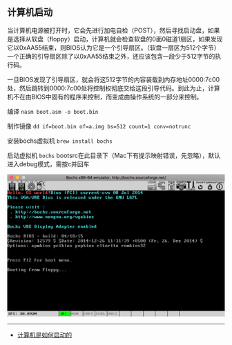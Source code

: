 ## 计算机启动

当计算机电源被打开时，它会先进行加电自检（POST），然后寻找启动盘，如果是选择从软盘（floppy）启动，计算机就会检查软盘的0面0磁道1扇区，如果发现它以0xAA55结束，则BIOS认为它是一个引导扇区。（软盘一扇区为512个字节）一个正确的引导扇区除了以0xAA55结束之外，还应该包含一段少于512字节的执行码。

一旦BIOS发现了引导扇区，就会将这512字节的内容装载到内存地址0000:7c00处，然后跳转到0000:7c00处将控制权彻底交给这段引导代码。到此为止，计算机不在由BIOS中固有的程序来控制，而变成由操作系统的一部分来控制。

编译 `nasm boot.asm -o boot.bin`

制作镜像 `dd if=boot.bin of=a.img bs=512 count=1 conv=notrunc`

安装bochs虚拟机 `brew install bochs`

启动虚拟机 `bochs`  bootsrc在此目录下（Mac下有提示映射错误，先忽略），默认进入debug模式，需按c并回车

![](/assets/os.png)

---

* [计算机是如何启动的](http://www.ruanyifeng.com/blog/2013/02/booting.html)



